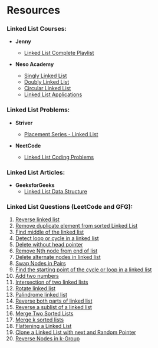 # Resources  

### Linked List Courses:
- **Jenny**
    - [Linked List Complete Playlist](https://youtube.com/playlist?list=PLLcbVqbhgEc1rAtOQdFeF5xgwe2DC-t1o&feature=shared)

- **Neso Academy**
    - [Singly Linked List](https://youtube.com/playlist?list=PLBlnK6fEyqRi3-lvwLGzcaquOs5OBTCww&feature=shared)
    - [Doubly Linked List](https://youtube.com/playlist?list=PLBlnK6fEyqRg7pacSDMgPn7vDVhz3N1uf&feature=shared)
    - [Circular Linked List](https://youtube.com/playlist?list=PLBlnK6fEyqRjW4jK-CbshJuX20nc_3IaN&feature=shared)
    - [Linked List Applications](https://youtube.com/playlist?list=PLBlnK6fEyqRgFNP3HnaVayBYev4SGPwJs&feature=shared)

### Linked List Problems:
- **Striver** 
    - [Placement Series - Linked List](https://youtube.com/playlist?list=PLgUwDviBIf0r47RKH7fdWN54AbWFgGuii&feature=shared)

- **NeetCode**
    - [Linked List Coding Problems](https://youtube.com/playlist?list=PLot-Xpze53leU0Ec0VkBhnf4npMRFiNcB&feature=shared)

### Linked List Articles:
- **GeeksforGeeks**
    - [Linked List Data Structure](https://www.geeksforgeeks.org/data-structures/linked-list/)

### Linked List Questions (LeetCode and GFG):

1. [Reverse linked list](https://leetcode.com/problems/reverse-linked-list/)
2. [Remove duplicate element from sorted Linked List](https://leetcode.com/problems/remove-duplicates-from-sorted-list/)
3. [Find middle of the linked list](https://leetcode.com/problems/middle-of-the-linked-list/)
4. [Detect loop or cycle in a linked list](https://leetcode.com/problems/linked-list-cycle/)
5. [Delete without head pointer](https://leetcode.com/problems/delete-node-in-a-linked-list/)
6. [Remove Nth node from end of list](https://leetcode.com/problems/remove-nth-node-from-end-of-list/)
7. [Delete alternate nodes in linked list](https://practice.geeksforgeeks.org/problems/delete-alternate-nodes/1?page=3&difficulty%5B%5D=-1&sortBy=submissions#:~:text=Given%20a%20Singly%20Linked%20List,%2D%3E3%2D%3E5.)
8. [Swap Nodes in Pairs](https://leetcode.com/problems/swap-nodes-in-pairs/)
9. [Find the starting point of the cycle or loop in a linked list](https://leetcode.com/problems/linked-list-cycle-ii/)
10. [Add two numbers](https://leetcode.com/problems/add-two-numbers/)
11. [Intersection of two linked lists](https://leetcode.com/problems/intersection-of-two-linked-lists/)
12. [Rotate linked list](https://leetcode.com/problems/rotate-list/)
13. [Palindrome linked list](https://leetcode.com/problems/palindrome-linked-list/) 
14. [Reverse both parts of linked list](https://practice.geeksforgeeks.org/problems/reverse-both-parts--170647)
15. [Reverse a sublist of a linked list](https://leetcode.com/problems/reverse-linked-list-ii/)
16. [Merge Two Sorted Lists](https://leetcode.com/problems/merge-two-sorted-lists/)
17. [Merge k sorted lists](https://leetcode.com/problems/merge-k-sorted-lists/)
18. [Flattening a Linked List](https://practice.geeksforgeeks.org/problems/flattening-a-linked-list/1)
19. [Clone a Linked List with next and Random Pointer](https://leetcode.com/problems/copy-list-with-random-pointer/)
20. [Reverse Nodes in k-Group](https://leetcode.com/problems/reverse-nodes-in-k-group/)